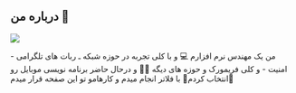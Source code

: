 ## درباره من 📍
<img src=https://github.com/mrjove/mrjove/assets/76074041/a387e392-3ff5-4dfc-8a5e-ba129c4554df></img>
<p> من یک مهندس نرم افزارم 💻 و با کلی تجربه در حوزه شبکه ـ ربات های تلگرامی  - امنیت - و کلی فریمورک و حوزه های دیگه 🙌🏻 و درحال حاضر برنامه نویسی موبایل رو انتخاب کردم📱 با فلاتر انجام میدم و کارهامو تو این صفحه قرار میدم🫡</p>
<p>
<a href="https://img.shields.io/badge/Flutter-%2302569B.svg?style=for-the-badge&logo=Flutter&logoColor=white"> </a>
<a href="https://img.shields.io/badge/dart-%230175C2.svg?style=for-the-badge&logo=dart&logoColor=white"> </a>
</p>
